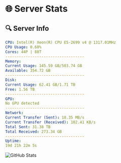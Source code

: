 # 🌐 Server Stats
## 🔍 Server Info
```yaml
CPU: Intel(R) Xeon(R) CPU E5-2699 v4 @ 1317.01MHz
CPU Usage: 0.60%
Cores: 44P | 88T
-----------------------------------
Memory:
Current Usage: 145.59 GB/503.74 GB
Available: 354.72 GB
-----------------------------------
Disk:
Current Usage: 62.41 GB/1.71 TB
Free: 1.56 TB
-----------------------------------
GPU:
No GPU detected
-----------------------------------
Network:
Current Transfer (Sent): 18.35 MB/s
Current Transfer (Received): 102.41 KB/s
Total Sent: 31.38 TB
Total Received: 273.34 GB
-----------------------------------
Uptime:
19d 21h 22m 5s
```
![GitHub Stats](https://img.shields.io/badge/Updated-2025-03-27_18:44:54-blue)